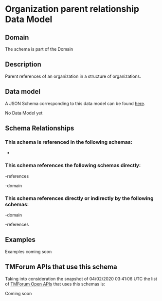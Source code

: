 # Organization parent relationship Data Model

## Domain

The  schema is part of the  Domain

## Description

Parent references of an organization in a structure of organizations.

## Data model

A JSON Schema corresponding to this data model can be found
[here](https://github.com/tmforum-rand/schemas/blob/candidates/EngagedParty/OrganizationParentRelationship.schema.json).

No Data Model yet

## Schema Relationships

### This schema is referenced in the following schemas:

-

### This schema references the following schemas directly:

-references

-domain

### This schema references directly or indirectly by the following schemas:

-domain

-references



## Examples

Examples coming soon

## TMForum APIs that use this schema

Taking into consideration the snapshot of 04/02/2020 03:41:06 UTC the list of [TMForum Open APIs](https://www.tmforum.org/open-apis/) that uses this schemas is:

Coming soon